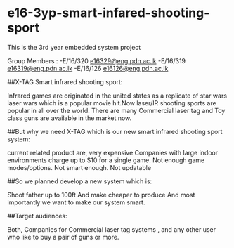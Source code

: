 # e16-3yp-smart-infared-shooting-sport

This is the 3rd year embedded system project 

Group Members :
-E/16/320 e16329@eng.pdn.ac.lk 
-E/16/319 e16319@eng.pdn.ac.lk 
-E/16/126 e16126@eng.pdn.ac.lk

##X-TAG  Smart infrared shooting sport:

Infrared games are originated in the united states as a replicate of star wars laser wars 
which is a popular movie hit.Now laser/IR shooting sports are popular in all over the world.
There are many Commercial laser tag and Toy class guns are available in the market now.
 
 
##But why we need X-TAG which is our new smart infrared shooting sport system:

current related product are,
very expensive
Companies with large indoor environments charge up to $10 for a single game.
Not enough game modes/options.
Not smart enough.
Not updatable


##So we planned develop a new system which is:

Shoot father up to 100ft
And make cheaper to produce 
And most importantly we want to make our system smart.


##Target audiences:

Both,
Companies  for Commercial laser tag systems ,
and any other user who like to buy a pair of guns or more.

